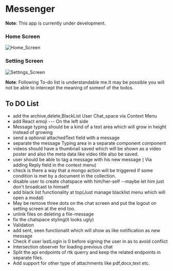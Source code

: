 # Messenger
**Note**: This app is currently under development.

### Home Screen
![Home_Screen](https://firebasestorage.googleapis.com/v0/b/mern-app-61a6f.appspot.com/o/Messenger%2FHome_Screen.png?alt=media&token=99a0e51c-58e0-457d-8a41-52beb10c53ce)

### Setting Screen
![Settings_Screen](https://firebasestorage.googleapis.com/v0/b/mern-app-61a6f.appspot.com/o/Messenger%2FSetting_Screen.png?alt=media&token=0d13e249-aaaf-4571-b3e8-726bc9d220b1)


**Note**: Following To-do list is understandable me.It may be possible you will not be able to intercept the meaning of someof of the todos.
## To DO List
- add the archive,delete,BlackList User Chat_space via Context Menu
- add React emoji --- On the left side
- Message typing should be a kind of a text area which will grow in height instead of growing
- send a optional attachedText field with a message
- separate the message Typing area in a separate component component
- videos should have a thumbnail saved which will be shown as a video poster and also the meta data like video title also be saved.
- user should be able to tag a message with his new message ( Via adding Reply field in the context menu)
- check is there a way that a mongo action will be triggered if some condition is met by a document in the collection.
- disable user to create chatspace with him/her-self --maybe let him just don't broadcast to himself
- add black list functionality at top(Just manage blacklist menu which will open a modal)
- May be remove three dots on the chat screen and put the logout on setting screen at the end too.
- unlink files on deleting a file-message
- fix the chatspace styling(it looks ugly)
- Validation
- add sent, seen functionalit which will show as like notification as new message
- Check if user lastLogin is 0 before signing the user in as to avoid conflict
- Intersection observer for loading previous chat
- Split the api endpoints of rtk querry and keep the related endpoints in separate files.
- Add support for other type of attachments like pdf,docx,text etc.